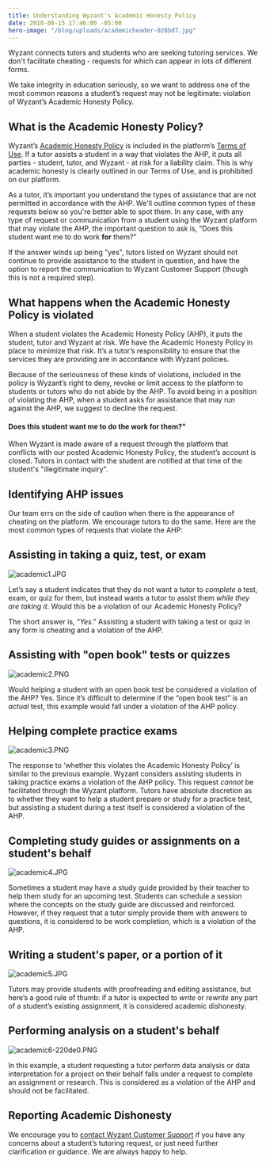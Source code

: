 ```yaml
---
title: Understanding Wyzant's Academic Honesty Policy
date: 2018-08-15 17:46:00 -05:00
hero-image: "/blog/uploads/academicheader-028bd7.jpg"
---
```


Wyzant connects tutors and students who are seeking tutoring services. We don't facilitate cheating - requests for which can appear in lots of different forms.

We take integrity in education seriously, so we want to address one of the most common reasons a student’s request may not be legitimate: violation of Wyzant’s Academic Honesty Policy.

## What is the Academic Honesty Policy?

Wyzant’s [Academic Honesty Policy](https://support.wyzant.com/hc/en-us/articles/115002086886-Wyzant-Academic-Honesty-Policy) is included in the platform’s [Terms of Use](https://www.wyzant.com/termsofuse). If a tutor assists a student in a way that violates the AHP, it puts all parties - student, tutor, and Wyzant - at risk for a liability claim. This is why academic honesty is clearly outlined in our Terms of Use, and is prohibited on our platform.

As a tutor, it’s important you understand the types of assistance that are not permitted in accordance with the AHP. We'll outline common types of these requests below so you're better able to spot them. In any case, with any type of request or communication from a student using the Wyzant platform that may violate the AHP, the important question to ask is, “Does this student want me to do work **for** them?" 

If the answer winds up being "yes", tutors listed on Wyzant should not continue to provide assistance to the student in question, and have the option to report the communication to Wyzant Customer Support (though this is not a required step).

## What happens when the Academic Honesty Policy is violated

When a student violates the Academic Honesty Policy (AHP), it puts the student, tutor and Wyzant at risk. We have the Academic Honesty Policy in place to minimize that risk. It’s a tutor’s responsibility to ensure that the services they are providing are in accordance with Wyzant policies.

Because of the seriousness of these kinds of violations, included in the policy is Wyzant’s right to deny, revoke or limit access to the platform to students or tutors who do not abide by the AHP. To avoid being in a position of violating the AHP, when a student asks for assistance that may run against the AHP, we suggest to decline the request. 

#### Does this student want me to do the work **for** them?"

When Wyzant is made aware of a request through the platform that conflicts with our posted Academic Honesty Policy, the student’s account is closed. Tutors in contact with the student are notified at that time of the student's "illegitimate inquiry".

## Identifying AHP issues

Our team errs on the side of caution when there is the appearance of cheating on the platform. We encourage tutors to do the same. Here are the most common types of requests that violate the AHP:

## Assisting in taking a quiz, test, or exam

![academic1.JPG](/blog/uploads/academic1.JPG)

Let’s say a student indicates that they do not want a tutor to *complete* a test, exam, or quiz for them, but instead wants a tutor to assist them *while they are taking it*. Would this be a violation of our Academic Honesty Policy?

The short answer is, “*Yes*.” Assisting a student with taking a test or quiz in any form is cheating and a violation of the AHP.

## Assisting with "open book" tests or quizzes

![academic2.PNG](/blog/uploads/academic2.PNG)

Would helping a student with an open book test be considered a violation of the AHP? Yes. Since it’s difficult to determine if the “open book test” is an *actual* test, this example would fall under a violation of the AHP policy.

## Helping complete practice exams 

![academic3.PNG](/blog/uploads/academic3.PNG)

The response to ‘whether this violates the Academic Honesty Policy’ is similar to the previous example. Wyzant considers assisting students in taking practice exams a violation of the AHP policy. This request *cannot* be facilitated through the Wyzant platform. Tutors have absolute discretion as to whether they want to help a student prepare or study for a practice test, but assisting a student during a test itself is considered a violation of the AHP.

## Completing study guides or assignments on a student's behalf

![academic4.JPG](/blog/uploads/academic4.JPG)

Sometimes a student may have a study guide provided by their teacher to help them study for an upcoming test. Students can schedule a session where the concepts on the study guide are discussed and reinforced. However, if they request that a tutor simply provide them with answers to questions, it is considered to be work completion, which is a violation of the AHP. 

## Writing a student's paper, or a portion of it

![academic5.JPG](/blog/uploads/academic5.JPG)

Tutors may provide students with proofreading and editing assistance, but here’s a good rule of thumb: if a tutor is expected to *write* or *rewrite* any part of a student’s existing assignment, it is considered academic dishonesty.

## Performing analysis on a student's behalf

![academic6-220de0.PNG](/blog/uploads/academic6-220de0.PNG)

In this example, a student requesting a tutor perform data analysis or data interpretation for a project on their behalf falls under a request to complete an assignment or research. This is considered as a violation of the AHP and should not be facilitated. 

## Reporting Academic Dishonesty 
We encourage you to [contact Wyzant Customer Support](https://support.wyzant.com/hc/en-us/articles/115005841543-Contact-Us) if you have any concerns about a student’s tutoring request, or just need further clarification or guidance. We are always happy to help.